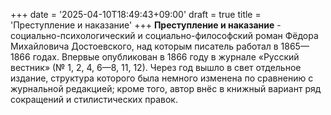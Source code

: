 +++
date = '2025-04-10T18:49:43+09:00'
draft = true
title = 'Преступление и наказание'
+++
**Преступление и наказание** - социально-психологический и социально-философский роман Фёдора Михайловича Достоевского, над которым писатель работал в 1865—1866 годах. Впервые опубликован в 1866 году в журнале «Русский вестник» (№ 1, 2, 4, 6—8, 11, 12). Через год вышло в свет отдельное издание, структура которого была немного изменена по сравнению с журнальной редакцией; кроме того, автор внёс в книжный вариант ряд сокращений и стилистических правок.